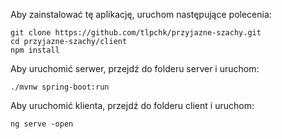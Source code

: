 Aby zainstalować tę aplikację, uruchom następujące polecenia:

    git clone https://github.com/tlpchk/przyjazne-szachy.git
    cd przyjazne-szachy/client
    npm install

Aby uruchomić serwer, przejdź do folderu server i uruchom:

    ./mvnw spring-boot:run

Aby uruchomić klienta, przejdź do folderu client i uruchom:

    ng serve -open
